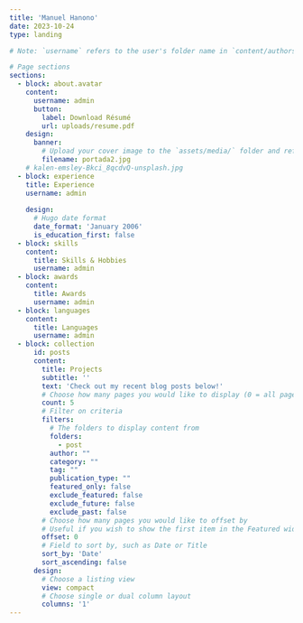 ```yaml
---
title: 'Manuel Hanono'
date: 2023-10-24
type: landing

# Note: `username` refers to the user's folder name in `content/authors/`

# Page sections
sections:
  - block: about.avatar
    content:
      username: admin
      button:
        label: Download Résumé
        url: uploads/resume.pdf
    design:
      banner:
        # Upload your cover image to the `assets/media/` folder and reference it here
        filename: portada2.jpg
    # kalen-emsley-Bkci_8qcdvQ-unsplash.jpg
  - block: experience
    title: Experience
    username: admin
   
    design:
      # Hugo date format
      date_format: 'January 2006'
      is_education_first: false
  - block: skills
    content:
      title: Skills & Hobbies
      username: admin
  - block: awards
    content:
      title: Awards
      username: admin
  - block: languages
    content:
      title: Languages
      username: admin
  - block: collection
      id: posts
      content:
        title: Projects
        subtitle: ''
        text: 'Check out my recent blog posts below!'
        # Choose how many pages you would like to display (0 = all pages)
        count: 5
        # Filter on criteria
        filters:
          # The folders to display content from
          folders:
            - post
          author: ""
          category: ""
          tag: ""
          publication_type: ""
          featured_only: false
          exclude_featured: false
          exclude_future: false
          exclude_past: false
        # Choose how many pages you would like to offset by
        # Useful if you wish to show the first item in the Featured widget
        offset: 0
        # Field to sort by, such as Date or Title
        sort_by: 'Date'
        sort_ascending: false
      design:
        # Choose a listing view
        view: compact
        # Choose single or dual column layout
        columns: '1'
---
```

